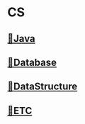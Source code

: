 # CS

## [📂Java](./contents/java/Java.md)
## [📂Database](./contents/database/Database.md)
## [📂DataStructure](./contents/data_structure/DataStructure.md)
## [📂ETC](./contents/etc)